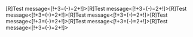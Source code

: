 [R]Test message<[!+3=(-)=2+!]>[R]Test message<[!+3=(-)=2+!]>[R]Test message<[!+3=(-)=2+!]>[R]Test message<[!+3=(-)=2+!]>[R]Test message<[!+3=(-)=2+!]>[R]Test message<[!+3=(-)=2+!]>[R]Test message<[!+3=(-)=2+!]>